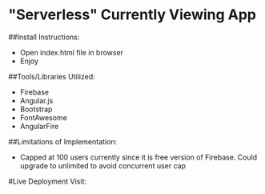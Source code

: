 # "Serverless" Currently Viewing App

##Install Instructions:
- Open index.html file in browser
- Enjoy

##Tools/Libraries Utilized:
- Firebase
- Angular.js
- Bootstrap
- FontAwesome
- AngularFire

##Limitations of Implementation:
- Capped at 100 users currently since it is free version of Firebase. Could upgrade to unlimited to avoid concurrent user cap

#Live Deployment
Visit:



